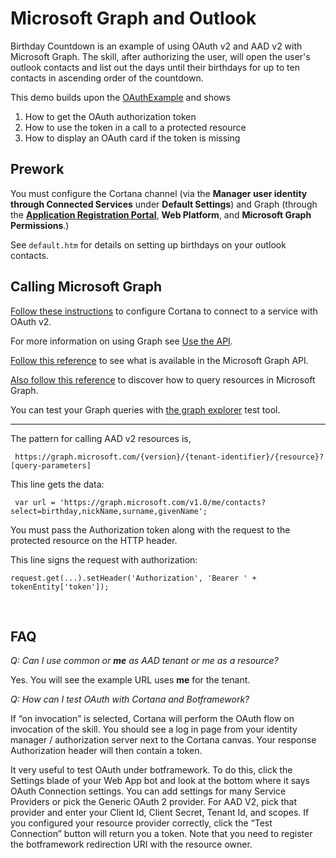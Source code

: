 
# Microsoft Graph and Outlook #

Birthday Countdown is an example of using OAuth v2 and AAD v2 with Microsoft Graph. The skill, after authorizing the user, will open the user's outlook contacts and list out the days until their birthdays for up to ten contacts in ascending order of the countdown.

This demo builds upon the [OAuthExample](../OAuth2Example) and shows
1. How to get the OAuth authorization token
1. How to use the token in a call to a protected resource
1. How to display an OAuth card if the token is missing

## Prework ##
You must configure the Cortana channel (via the **Manager user identity through Connected Services** under **Default Settings**)
and Graph (through the **[Application Registration Portal](https://apps.dev.microsoft.com)**, **Web Platform**, and **Microsoft Graph Permissions**.)

See `default.htm` for details on setting up birthdays on your outlook contacts.

## Calling Microsoft Graph ##

[Follow these instructions](https://docs.microsoft.com/en-us/cortana/skills/authentication) to configure Cortana
to connect to a service with OAuth v2.

For more information on using Graph see [Use the API](https://developer.microsoft.com/en-us/graph/docs/concepts/use_the_api). 

[Follow this reference](https://developer.microsoft.com/en-us/graph/docs/api-reference/v1.0/resources/contact) 
to see what is available in the Microsoft Graph API.

[Also follow this reference](https://developer.microsoft.com/en-us/graph/docs/concepts/query_parameters)
to discover how to query resources in Microsoft Graph.

You can test your Graph queries with [the graph explorer](https://developer.microsoft.com/en-us/graph/graph-explorer) test tool.

--- 

The pattern for calling AAD v2 resources is,

``` https://graph.microsoft.com/{version}/{tenant-identifier}/{resource}?[query-parameters]```

This line gets the data:
```
 var url = 'https://graph.microsoft.com/v1.0/me/contacts?select=birthday,nickName,surname,givenName';
```    
    
You must pass the Authorization token along with the request to the protected resource on the HTTP header.

This line signs the request with authorization:
```
request.get(...).setHeader('Authorization', 'Bearer ' + tokenEntity['token']);
```


 
## FAQ ##
*Q: Can I use common or **me** as AAD tenant or me as a resource?*

Yes. You will see the example URL uses **me** for the tenant.

*Q: How can I test OAuth with Cortana and Botframework?*

If “on invocation” is selected, Cortana will perform the OAuth flow on invocation of the skill. You should see a log in page from your identity manager / authorization server next to the Cortana canvas. Your response Authorization header will then contain a token.

It very useful to test OAuth under botframework.  To do this, click the Settings blade of your Web App bot and look at the bottom where it says OAuth Connection settings.  You can add settings for many Service Providers or pick the Generic OAuth 2 provider.  For AAD V2, pick that provider and enter your Client Id, Client Secret, Tenant Id, and scopes.  If you configured your resource provider correctly, click the “Test Connection” button will return you a token.
Note that you need to register the botframework redirection URI with the resource owner.
